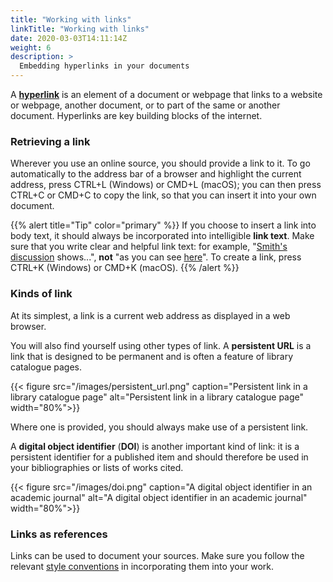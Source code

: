 ```yaml
---
title: "Working with links"
linkTitle: "Working with links"
date: 2020-03-03T14:11:14Z
weight: 6
description: >
  Embedding hyperlinks in your documents
---
```


A **[hyperlink](https://www.w3schools.com/html/html_links.asp)** is an element of a document or webpage that links to a website or webpage, another document, or to part of the same or another document. Hyperlinks are key building blocks of the internet.

### Retrieving a link

Wherever you use an online source, you should provide a link to it. To go automatically to the address bar of a browser and highlight the current address, press CTRL+L (Windows) or CMD+L (macOS); you can then press CTRL+C or CMD+C to copy the link, so that you can insert it into your own document. 

{{% alert title="Tip" color="primary" %}}
If you choose to insert a link into body text, it should always be incorporated into intelligible **link text**. Make sure that you write clear and helpful link text: for example, "<u>Smith's discussion</u> shows...", **not** "as you can see <u>here</u>". To create a link, press CTRL+K (Windows) or CMD+K (macOS).
{{% /alert %}}

### Kinds of link

At its simplest, a link is a current web address as displayed in a web browser. 

You will also find yourself using other types of link. A **persistent URL** is a link that is designed to be permanent and is often a feature of library catalogue pages.

{{< figure src="/images/persistent_url.png" caption="Persistent link in a library catalogue page" alt="Persistent link in a library catalogue page" width="80%">}}

Where one is provided, you should always make use of a persistent link.

A **digital object identifier** (**DOI**) is another important kind of link: it is a persistent identifier for a published item and should therefore be used in your bibliographies or lists of works cited. 

{{< figure src="/images/doi.png" caption="A digital object identifier in an academic journal" alt="A digital object identifier in an academic journal" width="80%">}}  

###  Links as references

Links can be used to document your sources. Make sure you follow the relevant [style conventions](/docs/style-guide/hyperlinks) in incorporating them into your work. 